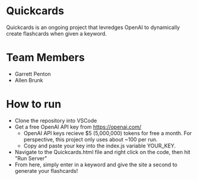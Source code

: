 # Quickcards
Quickcards is an ongoing project that levredges OpenAI to dynamically create flashcards when given a keyword. 

# Team Members
- Garrett Penton
- Allen Brunk

# How to run
- Clone the repository into VSCode
- Get a free OpenAI API key from https://openai.com/
  - OpenAI API keys recieve $5 (5,000,000) tokens for free a month. For perspective, this project only uses about ~100 per run.
  - Copy and paste your key into the index.js variable YOUR_KEY.
- Navigate to the Quickcards.html file and right click on the code, then hit "Run Server"
- From here, simply enter in a keyword and give the site a second to generate your flashcards!


